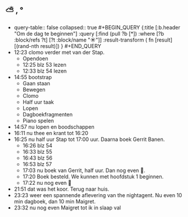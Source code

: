 ## ⛅ , °
- query-table:: false
  collapsed:: true
  #+BEGIN_QUERY 
  {:title [:b.header "Om de dag te beginnen"]
   :query [:find (pull ?b [*])
     :where 
       [?b :block/refs ?t]
       [?t :block/name "☀️"]]
   :result-transform ( fn [result] [(rand-nth result)])
  }
  #+END_QUERY
- 12:23 clomo verder met van der Stap.
	- Opendoen
	- 12:25 blz 53 lezen
	- 12:33 blz 54 lezen
- 14:55 bootstrap
	- Gaan staan
	- Bewegen
	- Clomo
	- Half uur taak
	- Lopen
	- Dagboekfragmenten
	- Piano spelen
- 14:57 nu lopen en boodschappen
- 16:11 nu thee en krant tot 16:20
- 16:25 nu half uur Stap tot 17:00 uur. Daarna boek Gerrit Banen.
	- 16:26 blz 54
	- 16:33 blz 55
	- 16:43 blz 56
	- 16:53 blz 57
	- 17:03 nu boek van Gerrit, half uur. Dan nog even 🎹.
	- 17:20 Boek besteld. We kunnen met hoofdstuk 1 beginnen.
	- 17:22 nu nog even 🎹
- 21:51 dat was het koor. Terug naar huis.
- 23:23 weer een spannende aflevering van the nightagent. Nu even 10 min dagboek, dan 10 min Maigret.
- 23:32 nu nog even Maigret tot ik in slaap val